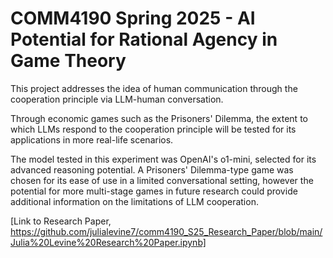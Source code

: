 # COMM4190 Spring 2025 - AI Potential for Rational Agency in Game Theory

This project addresses the idea of human communication through the cooperation principle via LLM-human conversation. 

Through economic games such as the Prisoners' Dilemma, the extent to which LLMs respond to the cooperation principle will be tested for its applications in more real-life scenarios.

The model tested in this experiment was OpenAI's o1-mini, selected for its advanced reasoning potential. A Prisoners' Dilemma-type game was chosen for its ease of use in a limited conversational setting, however the potential for more multi-stage games in future research could provide additional information on the limitations of LLM cooperation.

[Link to Research Paper, https://github.com/julialevine7/comm4190_S25_Research_Paper/blob/main/Julia%20Levine%20Research%20Paper.ipynb]